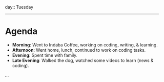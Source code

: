 day:: Tuesday

---

# Agenda

- **Morning**: Went to Indaba Coffee, working on coding, writing, & learning.
- **Afternoon**: Went home, lunch, continued to work on coding tasks.
- **Evening**: Spent time with family.
- **Late Evening**: Walked the dog, watched some videos to learn (news & coding).



...
